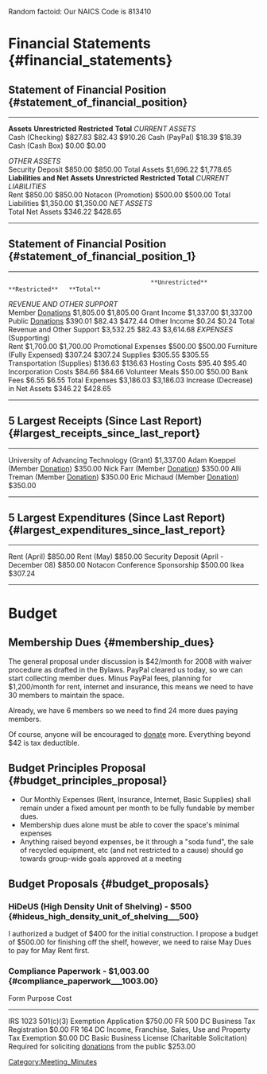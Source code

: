 Random factoid: Our NAICS Code is 813410

# Financial Statements {#financial_statements}

## Statement of Financial Position {#statement_of_financial_position}

  -------------------------------- ------------------ ---------------- ------------
  **Assets**                       **Unrestricted**   **Restricted**   **Total**
  *CURRENT ASSETS*                                                     
  Cash (Checking)                  \$827.83           \$82.43          \$910.26
  Cash (PayPal)                    \$18.39                             \$18.39
  Cash (Cash Box)                  \$0.00                              \$0.00
                                                                       
  *OTHER ASSETS*                                                       
  Security Deposit                 \$850.00                            \$850.00
  Total Assets                     \$1,696.22                          \$1,778.65
  **Liabilities and Net Assets**   **Unrestricted**   **Restricted**   **Total**
  *CURRENT LIABILITIES*                                                
  Rent                             \$850.00                            \$850.00
  Notacon (Promotion)              \$500.00                            \$500.00
  Total Liabilities                \$1,350.00                          \$1,350.00
  *NET ASSETS*                                                         
  Total Net Assets                 \$346.22                            \$428.65
                                                                       
  -------------------------------- ------------------ ---------------- ------------

## Statement of Financial Position {#statement_of_financial_position_1}

  ----------------------------------------- ------------------ ---------------- ------------
                                            **Unrestricted**   **Restricted**   **Total**
  *REVENUE AND OTHER SUPPORT*                                                   
  Member [Donations](Donation)   \$1,805.00                          \$1,805.00
  Grant Income                              \$1,337.00                          \$1,337.00
  Public [Donations](Donation)   \$390.01           \$82.43          \$472.44
  Other Income                              \$0.24                              \$0.24
  Total Revenue and Other Support           \$3,532.25         \$82.43          \$3,614.68
  *EXPENSES* (Supporting)                                                       
  Rent                                      \$1,700.00                          \$1,700.00
  Promotional Expenses                      \$500.00                            \$500.00
  Furniture (Fully Expensed)                \$307.24                            \$307.24
  Supplies                                  \$305.55                            \$305.55
  Transportation (Supplies)                 \$136.63                            \$136.63
  Hosting Costs                             \$95.40                             \$95.40
  Incorporation Costs                       \$84.66                             \$84.66
  Volunteer Meals                           \$50.00                             \$50.00
  Bank Fees                                 \$6.55                              \$6.55
  Total Expenses                            \$3,186.03                          \$3,186.03
  Increase (Decrease) in Net Assets         \$346.22                            \$428.65
                                                                                
  ----------------------------------------- ------------------ ---------------- ------------

## 5 Largest Receipts (Since Last Report) {#largest_receipts_since_last_report}

  ------------------------------------------------------- ------------
  University of Advancing Technology (Grant)              \$1,337.00
  Adam Koeppel (Member [Donation](Donation))   \$350.00
  Nick Farr (Member [Donation](Donation))      \$350.00
  Alli Treman (Member [Donation](Donation))    \$350.00
  Eric Michaud (Member [Donation](Donation))   \$350.00
                                                          
  ------------------------------------------------------- ------------

## 5 Largest Expenditures (Since Last Report) {#largest_expenditures_since_last_report}

  ---------------------------------------- ----------
  Rent (April)                             \$850.00
  Rent (May)                               \$850.00
  Security Deposit (April - December 08)   \$850.00
  Notacon Conference Sponsorship           \$500.00
  Ikea                                     \$307.24
                                           
  ---------------------------------------- ----------

# Budget

## Membership Dues {#membership_dues}

The general proposal under discussion is \$42/month for 2008 with waiver
procedure as drafted in the Bylaws. PayPal cleared us today, so we can
start collecting member dues. Minus PayPal fees, planning for
\$1,200/month for rent, internet and insurance, this means we need to
have 30 members to maintain the space.

Already, we have 6 members so we need to find 24 more dues paying
members.

Of course, anyone will be encouraged to [donate](Donation)
more. Everything beyond \$42 is tax deductible.

## Budget Principles Proposal {#budget_principles_proposal}

-   Our Monthly Expenses (Rent, Insurance, Internet, Basic Supplies)
    shall remain under a fixed amount per month to be fully fundable by
    member dues.
-   Membership dues alone must be able to cover the space's minimal
    expenses
-   Anything raised beyond expenses, be it through a "soda fund", the
    sale of recycled equipment, etc (and not restricted to a cause)
    should go towards group-wide goals approved at a meeting

## Budget Proposals {#budget_proposals}

### HiDeUS (High Density Unit of Shelving) - \$500 {#hideus_high_density_unit_of_shelving___500}

I authorized a budget of \$400 for the initial construction. I propose a
budget of \$500.00 for finishing off the shelf, however, we need to
raise May Dues to pay for May Rent first.

### Compliance Paperwork - \$1,003.00 {#compliance_paperwork___1003.00}

  Form                                                  Purpose                                                                    Cost
  ----------------------------------------------------- -------------------------------------------------------------------------- ----------
  IRS 1023                                              501(c)(3) Exemption Application                                            \$750.00
  FR 500                                                DC Business Tax Registration                                               \$0.00
  FR 164                                                DC Income, Franchise, Sales, Use and Property Tax Exemption                \$0.00
  DC Basic Business License (Charitable Solicitation)   Required for soliciting [donations](donation) from the public   \$253.00
                                                                                                                                   

[Category:Meeting_Minutes](Category:Meeting_Minutes)

